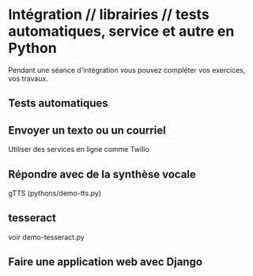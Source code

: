 # Intégration // librairies // tests automatiques, service et autre en Python

Pendant une séance d'intégration vous pouvez compléter vos exercices, vos travaux.

## Tests automatiques

## Envoyer un texto ou un courriel
Utiliser des services en ligne comme Twilio

## Répondre avec de la synthèse vocale
gTTS
(pythons/demo-tts.py)

## tesseract
voir demo-tesseract.py

## Faire une application web avec Django
